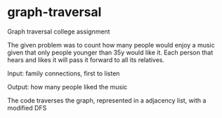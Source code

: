 # graph-traversal
Graph traversal college assignment 

The given problem was to count how many people would enjoy a music given that only people younger than 35y would like it. Each person that hears and likes it will pass it forward to all its relatives.


Input: family connections, first to listen

Output: how many people liked the music


The code traverses the graph, represented in a adjacency list, with a modified DFS 
